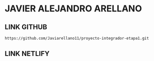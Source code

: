 # JAVIER ALEJANDRO ARELLANO

## LINK GITHUB 

``` sh
https://github.com/Javiarellano11/proyecto-integrador-etapa1.git
```

## LINK NETLIFY

``` sh
